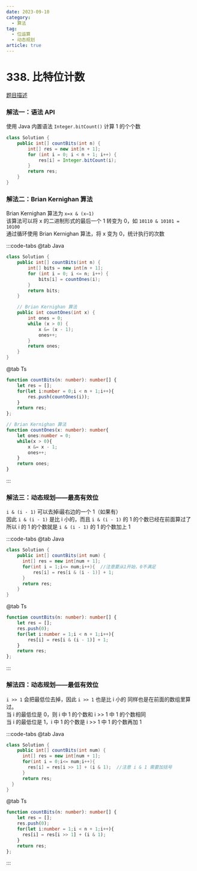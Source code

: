 ```yaml
---
date: 2023-09-10
category: 
  - 算法
tag: 
  - 位运算
  - 动态规划 
article: true
---
```


# 338. 比特位计数


<Badge text="简单" type="tip" vertical="middle" />

[题目描述](https://leetcode.cn/problems/counting-bits/description/?envType=study-plan-v2&envId=leetcode-75)

### 解法一：语法 API
使用 Java 内置语法 `Integer.bitCount()` 计算 1 的个个数


```java
class Solution {
    public int[] countBits(int n) {
        int[] res = new int[n + 1];
        for (int i = 0; i < n + 1; i++) {
            res[i] = Integer.bitCount(i);
        }
        return res;
    }
}
```

### 解法二：Brian Kernighan 算法
Brian Kernighan 算法为 `x=x & (x−1)`  
该算法可以将 x 的二进制形式的最后一个 1 转变为 0，如 `10110 & 10101 = 10100`  
通过循环使用 Brian Kernighan 算法，将 x 变为 0，统计执行的次数  

:::code-tabs
@tab Java
```java
class Solution {
    public int[] countBits(int n) {
        int[] bits = new int[n + 1];
        for (int i = 0; i <= n; i++) {
            bits[i] = countOnes(i);
        }
        return bits;
    }

    // Brian Kernighan 算法
    public int countOnes(int x) {
        int ones = 0;
        while (x > 0) {
            x &= (x - 1);
            ones++;
        }
        return ones;
    }
}
```
@tab Ts
```ts
function countBits(n: number): number[] {
    let res = [];
    for(let i:number = 0;i < n + 1;i++){
        res.push(countOnes(i));
    }
    return res;
};

// Brian Kernighan 算法
function countOnes(x: number): number{
    let ones:number = 0;
    while(x > 0){
        x &= x - 1;
        ones++;
    }
    return ones;
}
```
:::

### 解法三：动态规划——最高有效位
`i & (i - 1)` 可以去掉i最右边的一个 1（如果有）  
因此 `i & (i - 1)` 是比 i 小的，而且 `i & (i - 1)` 的 1 的个数已经在前面算过了  
所以 i 的 1 的个数就是 `i & (i - 1)` 的 1 的个数加上 1


:::code-tabs
@tab Java
```java
class Solution {
    public int[] countBits(int num) {
      int[] res = new int[num + 1];
      for(int i = 1;i<= num;i++){  //注意要从1开始，0不满足
          res[i] = res[i & (i - 1)] + 1;
      }
      return res;
    }
}
```
@tab Ts
```ts
function countBits(n: number): number[] {
    let res = [];
    res.push(0);
    for(let i:number = 1;i < n + 1;i++){
        res[i] = res[i & (i - 1)] + 1;
    }
    return res;
};
```
:::

### 解法四：动态规划——最低有效位
`i >> 1` 会把最低位去掉，因此 `i >> 1` 也是比 i 小的  同样也是在前面的数组里算过。  
当 i 的最低位是 0，则 i 中 1 的个数和 i >> 1 中 1 的个数相同  
当 i 的最低位是 1，i 中 1 的个数是 i >> 1 中 1 的个数再加 1

:::code-tabs
@tab Java
```java
class Solution {
    public int[] countBits(int num) {
      int[] res = new int[num + 1];
      for(int i = 0;i<= num;i++){
        res[i] = res[i >> 1] + (i & 1);  //注意 i & 1 需要加括号
      }
      return res;
  }
}
```
@tab Ts
```ts
function countBits(n: number): number[] {
    let res = [];
    res.push(0);
    for(let i:number = 1;i < n + 1;i++){
      res[i] = res[i >> 1] + (i & 1); 
    }
    return res;
};
```
:::